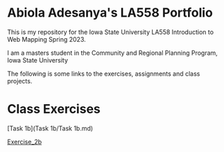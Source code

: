 # Abiola Adesanya's LA558 Portfolio
This is my repository for the Iowa State University LA558 Introduction to Web Mapping Spring 2023.

I am a masters student in the Community and Regional Planning Program, Iowa State University

The following is some links to the exercises, assignments and class projects.

# Class Exercises

[Task 1b](Task 1b/Task 1b.md)

[Exercise_2b](Ex2b/ex2b_2.md)
